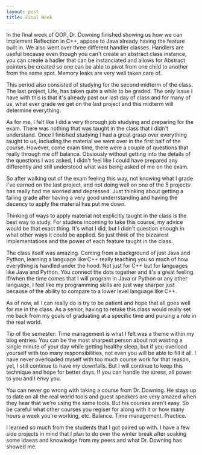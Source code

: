 ```yaml
---
layout: post
title: Final Week
---
```

In the final week of OOP, Dr. Downing finished showing us how we can implement Reflection in C++, appose to Java already having the feature built in. We also went over three different handler classes. Handlers are useful because even though you can't create an abstract class instance, you can create a hadler that can be instanciated and allows for Abstract pointers be created so one can be able to pivot from one child to another from the same spot. Memory leaks are very well taken care of.

This period also consisted of studying for the second midterm of the class. The last project, Life, has taken quite a while to be graded. The only issue I have with this is that it's already past our last day of class and for many of us, what ever grade we get on the last project and this midterm will determine everything.

As for me, I felt like I did a very thorough job studying and preparing for the exam. There was nothing that was taught in the class that I didn't understand. Once I finished studying I had a great grasp over everything taught to us, including the material we went over in the first half of the course. However, come exam time, there were a couple of questions that really through me off balance. Obviously without getting into the details of the questions I was asked, I didn't feel like I could have prepared any differently and still understood what was being asked of me on the exam.

So after walking out of the exam feeling this way, not knowing what I grade I've earned on the last project, and not doing well on one of the 5 projects has really had me worried and depressed. Just thinking about getting a failing grade after having a very good underrstanding and having the decency to apply the material has put me down.

Thinking of ways to apply material not explicitly taught in the class is the best way to study. For studens incoming to take this course, my advice would be that exact thing. It's what I did, but I didn't question enough in what other ways it could be applied. So just think of the bizzarest implementations and the power of each feature taught in the class.

The class itself was amazing. Coming from a background of just Java and Python, learning a language like C++ really teaching you so much of how everything is handled under the hood. Not just for C++ but for languages like Java and Python. You connect the dots together and it's a great feeling. If/when the time comes that I will program in Java or Python or any other language, I feel like my programming skills are just way sharper just because of the ability to compare to a lower level language like C++.

As of now, all I can really do is try to be patient and hope that all goes well for me in the class. As a senior, having to retake this class would really set me back from my goals of graduating at a specific time and puruing a role in the real world.

Tip of the semester: Time management is what I felt was a theme within my blog entries. You can be the most sharpest person about not wasting a single minute of your day while getting healthy sleep, but if you overload yourself with too many responsibilities, not even you will be able to fill it all. I have never overloaded myself with too much course work for that reason, yet, I still continue to have my downfalls.  But I will continue to keep this technique and hope for better days. If you can handle the stress, all power to you and I envy you.

You can never go wrong with taking a course from Dr. Downing. He stays up to date on all the real world tools and guest speakers are very amazed when they hear that we're using the same tools. But his courses aren't easy. So be careful what other courses you regiser for along with it or how many hours a week you're working, etc. Balance. Time management. Practice.

I learned so much from the students that I got paired up with. I have a few side projects in mind that I plan to do over the winter break after soaking some idaeas and knowledge from my peers and what Dr. Downing has showed me.
